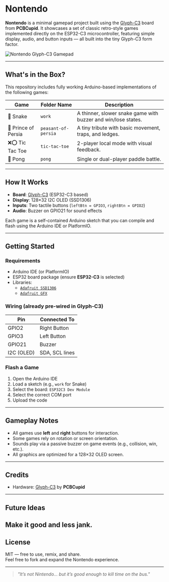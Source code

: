 # Nontendo

**Nontendo** is a minimal gamepad project built using the [Glyph-C3](https://pcbcupid.com/glyph-c3) board from **PCBCupid**. It showcases a set of classic retro-style games implemented directly on the ESP32-C3 microcontroller, featuring simple display, audio, and button inputs — all built into the tiny Glyph-C3 form factor.

![Nontendo Glyph-C3 Gamepad](image.png)

---

## What's in the Box?

This repository includes fully working Arduino-based implementations of the following games:

| Game                | Folder Name         | Description                                                   |
| ------------------- | ------------------- | ------------------------------------------------------------- |
| 🐍 Snake            | `work`              | A thinner, slower snake game with buzzer and win/lose states. |
| 🧍 Prince of Persia | `peasant-of-persia` | A tiny tribute with basic movement, traps, and ledges.        |
| ❌⭕ Tic Tac Toe    | `tic-tac-toe`       | 2-player local mode with visual feedback.                     |
| 🏓 Pong             | `pong`              | Single or dual-player paddle battle.                          |

---

## How It Works

- **Board**: [Glyph-C3](https://pcbcupid.com/glyph-c3) (ESP32-C3 based)
- **Display**: 128×32 I2C OLED (SSD1306)
- **Inputs**: Two tactile buttons (`leftBtn = GPIO3`, `rightBtn = GPIO2`)
- **Audio**: Buzzer on GPIO21 for sound effects

Each game is a self-contained Arduino sketch that you can compile and flash using the Arduino IDE or PlatformIO.

---

## Getting Started

### Requirements

- Arduino IDE (or PlatformIO)
- ESP32 board package (ensure **ESP32-C3** is selected)
- Libraries:
  - [`Adafruit SSD1306`](https://github.com/adafruit/Adafruit_SSD1306)
  - [`Adafruit GFX`](https://github.com/adafruit/Adafruit-GFX-Library)

### Wiring (already pre-wired in Glyph-C3)

| Pin        | Connected To   |
| ---------- | -------------- |
| GPIO2      | Right Button   |
| GPIO3      | Left Button    |
| GPIO21     | Buzzer         |
| I2C (OLED) | SDA, SCL lines |

### Flash a Game

1. Open the Arduino IDE
2. Load a sketch (e.g., `work` for Snake)
3. Select the board: `ESP32C3 Dev Module`
4. Select the correct COM port
5. Upload the code

---

## Gameplay Notes

- All games use **left** and **right** buttons for interaction.
- Some games rely on rotation or screen orientation.
- Sounds play via a passive buzzer on game events (e.g., collision, win, etc.).
- All graphics are optimized for a 128×32 OLED screen.

---

## Credits

- Hardware: [Glyph-C3](https://learn.pcbcupid.com/boards/glyph-c3/overview) by **PCBCupid**

---

## Future Ideas

## Make it good and less jank.

## License

MIT — free to use, remix, and share.  
Feel free to fork and expand the Nontendo experience.

---

> _"It’s not Nintendo… but it’s good enough to kill time on the bus."_
